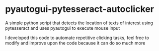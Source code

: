 # pyautogui-pytesseract-autoclicker
A simple python script that detects the location of texts of interest using pytesseract and uses pyautogui to execute mouse input

I developed this code to automate repetitive clicking tasks, feel free to modify and improve upon the code because it can do so much more
